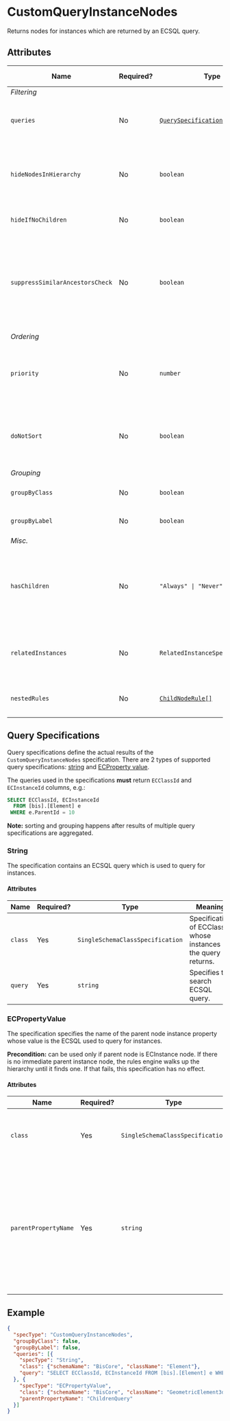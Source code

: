 # CustomQueryInstanceNodes

Returns nodes for instances which are returned by an ECSQL query.

## Attributes

Name | Required? | Type | Default | Meaning | Performance Notes
-|-|-|-|-|-
*Filtering* |
`queries` | No | [`QuerySpecification[]`](#query-specifications) | `[]` | Specifications of queries used to create the content.
`hideNodesInHierarchy` | No | `boolean` | `false` | Hide nodes provided by this specification and directly show their children. | Expensive
`hideIfNoChildren` | No | `boolean` | `false` | Hide nodes if they don't have children. | Expensive
`suppressSimilarAncestorsCheck` | No | `boolean` | `false` | Suppress similar ancestor nodes' checking when creating nodes based on this specification. [See more](./InfiniteHierarchiesPrevention.md)
*Ordering* |
`priority` | No | `number` | `1000` | Changes the order of specifications used to create nodes for specific branch.
`doNotSort` | No | `boolean` | `false` | Suppress default sorting of nodes returned by this specification. | Improves
*Grouping* |
`groupByClass` | No | `boolean` | `true` | Group instances by ECClass
`groupByLabel` | No | `boolean` | `true` | Group instances by label | Expensive
*Misc.* |
`hasChildren` | No | `"Always" \| "Never" \| "Unknown"` | `"Unknown"` | Tells the rules engine that nodes produced using this specification always or never have children. | Improves
`relatedInstances` | No | `RelatedInstanceSpecification[]` | `[]` | Specifications of [related instances](../RelatedInstanceSpecification.md) that can be used in nodes' creation.
`nestedRules` | No | [`ChildNodeRule[]`](./ChildNodeRule.md) | `[]` | Specifications of [nested child node rules](./Terminology.md#nested-rules).

## Query Specifications

Query specifications define the actual results of the `CustomQueryInstanceNodes` specification. There are 2 types of supported query specifications: [string](#string)
and [ECProperty value](#ecpropertyvalue).

The queries used in the specifications **must** return `ECClassId` and `ECInstanceId` columns, e.g.:
```SQL
SELECT ECClassId, ECInstanceId
  FROM [bis].[Element] e
 WHERE e.ParentId = 10
```

**Note:** sorting and grouping happens after results of multiple query specifications are
aggregated.

### String

The specification contains an ECSQL query which is used to query for instances.

#### Attributes

Name | Required? | Type |  Meaning
-|-|-|-
`class` | Yes | `SingleSchemaClassSpecification` | Specification of ECClass whose instances the query returns.
`query` | Yes | `string` | Specifies the search ECSQL query.

### ECPropertyValue

The specification specifies the name of the parent node instance property whose
value is the ECSQL used to query for instances.

**Precondition:** can be used only if parent node is ECInstance node.
If there is no immediate parent instance node, the rules engine walks
up the hierarchy until it finds one. If that fails, this specification
has no effect.

#### Attributes

Name | Required? | Type | Meaning
-|-|-|-
`class` | Yes | `SingleSchemaClassSpecification` | Specification of ECClass whose instances the query returns.
`parentPropertyName` | Yes | `string` | Specifies name of the parent instance property whose value contains the ECSQL query. **Warning:** the property whose name is specified must be of string type.

## Example

```JSON
{
  "specType": "CustomQueryInstanceNodes",
  "groupByClass": false,
  "groupByLabel": false,
  "queries": [{
    "specType": "String",
    "class": {"schemaName": "BisCore", "className": "Element"},
    "query": "SELECT ECClassId, ECInstanceId FROM [bis].[Element] e WHERE e.ParentId = 10"
  }, {
    "specType": "ECPropertyValue",
    "class": {"schemaName": "BisCore", "className": "GeometricElement3d"},
    "parentPropertyName": "ChildrenQuery"
  }]
}
```
